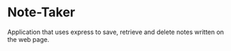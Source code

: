# Note-Taker
Application that uses express to save, retrieve and delete notes written on the web page.
